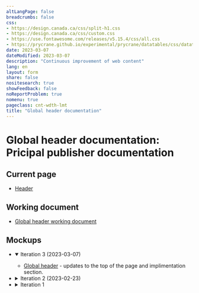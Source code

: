 ```yaml
---
altLangPage: false
breadcrumbs: false
css:
- https://design.canada.ca/css/split-h1.css
- https://design.canada.ca/css/custom.css
- https://use.fontawesome.com/releases/v5.15.4/css/all.css
- https://prycrane.github.io/experimental/prycrane/datatables/css/datatables-fun.css
date: 2023-03-07
dateModified: 2023-03-07
description: "Continuous improvement of web content"
lang: en
layout: form
share: false
nositesearch: true
showFeedback: false
noReportProblem: true
nomenu: true
pageclass: cnt-wdth-lmt
title: "Global header documentation"
---
```

<h1 property="name" id="wb-cont" dir="ltr"><span class="stacked"><span>Global header documentation</span>: <span>Pricipal publisher documentation</span></span></h1>
<h2 class="mrgn-tp-lg">Current page</h2>
<ul>
  <li><a href="https://wet-boew.github.io/GCWeb/sites/header/header-docs-en.html">Header</a></li>
</ul>
<h2>Working document</h2>
<ul class="list-unstyled fa-ul">
  <li><span class="fa-li"><span class="fab fa-google"></span></span><a href="https://docs.google.com/document/d/1YY6JkiJ3nRywwalKJfCxSbqHn2z0SlfvFC8y4eBOrhU">Global header working document</a></li>
</ul>
<h2>Mockups</h2>
<div class="row">
  <div class="col-md-8">
    <ul class="list-unstyled mrgn-tp-lg">
      <li>
        <details open="open">
          <summary>Iteration 3 (2023-03-07)</summary>
          <ul class="mrgn-tp-md">
            <li><a href="gcweb-02.html">Global header</a> - updates to the top of the page and implimentation section.</li>
          </ul>
        </details>
      </li>
      <li>
        <details>
          <summary>Iteration 2 (2023-02-23)</summary>
          <ul class="mrgn-tp-md">
            <li><a href="gcweb-01.html">Global header</a></li>
          </ul>
        </details>
      </li>
      <li>
        <details>
          <summary>Iteration 1</summary>
          <ul class="mrgn-tp-md">
            <li><a href="gcweb.html">Global header</a></li>
          </ul>
        </details>
      </li>
    </ul>
  </div>
</div>
